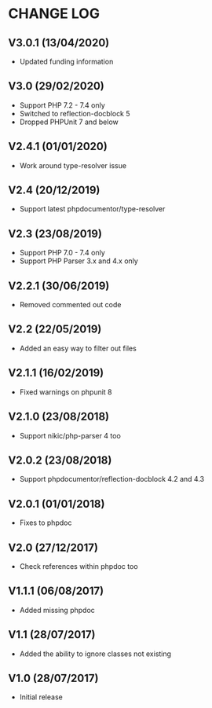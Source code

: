 CHANGE LOG
==========


## V3.0.1 (13/04/2020)

* Updated funding information


## V3.0 (29/02/2020)

* Support PHP 7.2 - 7.4 only
* Switched to reflection-docblock 5
* Dropped PHPUnit 7 and below


## V2.4.1 (01/01/2020)

* Work around type-resolver issue


## V2.4 (20/12/2019)

* Support latest phpdocumentor/type-resolver


## V2.3 (23/08/2019)

* Support PHP 7.0 - 7.4 only
* Support PHP Parser 3.x and 4.x only


## V2.2.1 (30/06/2019)

* Removed commented out code


## V2.2 (22/05/2019)

* Added an easy way to filter out files


## V2.1.1 (16/02/2019)

* Fixed warnings on phpunit 8


## V2.1.0 (23/08/2018)

* Support nikic/php-parser 4 too


## V2.0.2 (23/08/2018)

* Support phpdocumentor/reflection-docblock 4.2 and 4.3


## V2.0.1 (01/01/2018)

* Fixes to phpdoc


## V2.0 (27/12/2017)

* Check references within phpdoc too


## V1.1.1 (06/08/2017)

* Added missing phpdoc


## V1.1 (28/07/2017)

* Added the ability to ignore classes not existing


## V1.0 (28/07/2017)

* Initial release
